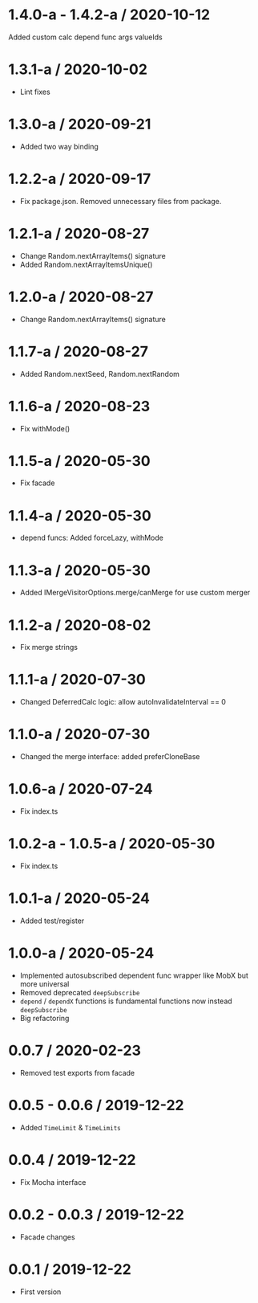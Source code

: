 1.4.0-a - 1.4.2-a / 2020-10-12
===================

Added custom calc depend func args valueIds

1.3.1-a / 2020-10-02
===================

  * Lint fixes
  
1.3.0-a / 2020-09-21
===================

  * Added two way binding
  
1.2.2-a / 2020-09-17
===================

  * Fix package.json. Removed unnecessary files from package.
  
1.2.1-a / 2020-08-27
===================

  * Change Random.nextArrayItems() signature
  * Added Random.nextArrayItemsUnique()
  
1.2.0-a / 2020-08-27
===================

  * Change Random.nextArrayItems() signature

1.1.7-a / 2020-08-27
===================

  * Added Random.nextSeed,  Random.nextRandom

1.1.6-a / 2020-08-23
===================

  * Fix withMode()

1.1.5-a / 2020-05-30
===================

  * Fix facade

1.1.4-a / 2020-05-30
===================

  * depend funcs: Added forceLazy, withMode


1.1.3-a / 2020-05-30
===================

  * Added IMergeVisitorOptions.merge/canMerge  for use custom merger

1.1.2-a / 2020-08-02
===================

  * Fix merge strings

1.1.1-a / 2020-07-30
===================

  * Changed DeferredCalc logic: allow autoInvalidateInterval == 0

1.1.0-a / 2020-07-30
===================

  * Changed the merge interface: added preferCloneBase

1.0.6-a / 2020-07-24
===================

  * Fix index.ts

1.0.2-a - 1.0.5-a / 2020-05-30
===================

  * Fix index.ts

1.0.1-a / 2020-05-24
===================

  * Added test/register

1.0.0-a / 2020-05-24
===================

  * Implemented autosubscribed dependent func wrapper like MobX but more universal
  * Removed deprecated `deepSubscribe`
  * `depend` / `dependX` functions is fundamental functions now instead `deepSubscribe` 
  * Big refactoring
  
0.0.7 / 2020-02-23
===================

  * Removed test exports from facade
  
0.0.5 - 0.0.6 / 2019-12-22
===================

  * Added `TimeLimit` & `TimeLimits`
  
0.0.4 / 2019-12-22
===================

  * Fix Mocha interface
  
0.0.2 - 0.0.3 / 2019-12-22
===================

  * Facade changes
  
0.0.1 / 2019-12-22
===================

  * First version
